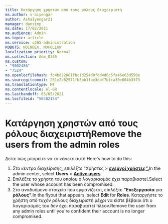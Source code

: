 ```yaml
---
title: Κατάργηση χρηστών από τους ρόλους διαχειριστή
ms.author: v-aiyengar
author: AshaIyengar21
manager: dansimp
ms.date: 17/02/2021
ms.audience: Admin
ms.topic: article
ms.service: o365-administration
ROBOTS: NOINDEX, NOFOLLOW
localization_priority: Normal
ms.collection: Adm_O365
ms.custom:
- "9002486"
- "7524"
ms.openlocfilehash: fc4bd22861fbc1d254d0fdd4d6c5fa46e63d550e
ms.sourcegitcommit: 251e2e82571fb3bb1fbe3dbf7bfca30e004b3373
ms.translationtype: MT
ms.contentlocale: el-GR
ms.lasthandoff: 03/05/2021
ms.locfileid: "50482154"
---
```

# <a name="remove-the-users-from-the-admin-roles"></a><span data-ttu-id="c2185-102">Κατάργηση χρηστών από τους ρόλους διαχειριστή</span><span class="sxs-lookup"><span data-stu-id="c2185-102">Remove the users from the admin roles</span></span>

<span data-ttu-id="c2185-103">Δείτε πώς μπορείτε να το κάνετε αυτό:</span><span class="sxs-lookup"><span data-stu-id="c2185-103">Here's how to do this:</span></span>

1. <span data-ttu-id="c2185-104">Στο κέντρο διαχείρισης, επιλέξτε "Χρήστες  >  [**ενεργοί χρήστες".**](https://go.microsoft.com/fwlink/p/?linkid=834822)</span><span class="sxs-lookup"><span data-stu-id="c2185-104">In the admin center, select **Users** > [**Active users**](https://go.microsoft.com/fwlink/p/?linkid=834822).</span></span>
1. <span data-ttu-id="c2185-105">Επιλέξτε το χρήστη του οποίου ο λογαριασμός έχει παραβιαστεί.</span><span class="sxs-lookup"><span data-stu-id="c2185-105">Select the user whose account has been compromised.</span></span>
1. <span data-ttu-id="c2185-106">Στο αναδυόμενο στοιχείο που εμφανίζεται, επιλέξτε **"Επεξεργασία** για **ρόλους".**</span><span class="sxs-lookup"><span data-stu-id="c2185-106">In the flyout that appears, select **Edit** for **Roles**.</span></span> <span data-ttu-id="c2185-107">Καταργήστε το χρήστη από τυχόν ρόλους διαχειριστή μέχρι να είστε βέβαιοι ότι ο λογαριασμός του δεν έχει παραβιαστεί πλέον.</span><span class="sxs-lookup"><span data-stu-id="c2185-107">Remove the user from any admin roles until you're confident their account is no longer compromised.</span></span>

